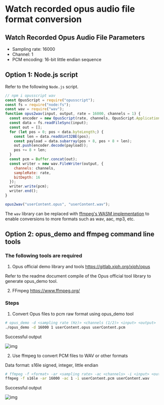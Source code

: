 # Watch recorded opus audio file format conversion

## Watch Recorded Opus Audio File Parameters

- Sampling rate: 16000
- Channel: 1
- PCM encoding: 16-bit little endian sequence

## Option 1: Node.js script

Refer to the following `Node.js` script.

```js
// npm i opusscript wav
const OpusScript = require("opusscript");
const fs = require("node:fs");
const wav = require("wav");
function opus2wav(input, output, rate = 16000, channels = 1) {
  const encoder = new OpusScript(rate, channels, OpusScript.Application.AUDIO);
  const data = fs.readFileSync(input);
  const out = [];
  for (let pos = 0; pos < data.byteLength;) {
    const len = data.readUint32BE(pos);
    const payload = data.subarray(pos + 8, pos + 8 + len);
    out.push(encoder.decode(payload));
    pos += 8 + len;
  }
  const pcm = Buffer.concat(out);
  const writer = new wav.FileWriter(output, {
    channels: channels,
    sampleRate: rate,
    bitDepth: 16
  });
  writer.write(pcm);
  writer.end();
}

opus2wav("userContent.opus", "userContent.wav");
```

The `wav` library can be replaced with [ffmpeg's WASM implementation](https://github.com/ffmpegwasm/ffmpeg.wasm) to enable conversions to more formats such as wav, aac, mp3, etc.

## Option 2: opus_demo and ffmpeg command line tools

### The following tools are required

1. Opus official demo library and tools https://gitlab.xiph.org/xiph/opus

Refer to the readme document compile of the Opus official tool library to generate opus_demo tool.

2. FFmpeg https://www.ffmpeg.org/

### Steps

1. Convert Opus files to pcm raw format using opus_demo tool

```sh
# opus_demo -d <sampling rate (Hz)> <channels (1/2)> <input> <output>
./opus_demo -d 16000 1 userContent.opus userContent.pcm
```

Successful output

![img](/img/docs/guides/faq/output1.png)

2. Use ffmpeg to convert PCM files to WAV or other formats

Data format: s16le signed, integer, little endian

```sh
# ffmpeg -f <format> -ar <sampling rate> -ac <channels> -i <input> <output>
ffmpeg -f s16le -ar 16000 -ac 1 -i userContent.pcm userContent.wav
```

Successful output

![img](/img/docs/guides/faq/output2.png)
